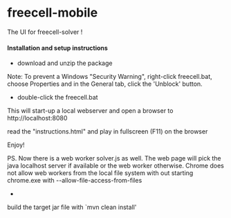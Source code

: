 # freecell-mobile

The UI for freecell-solver !

#### Installation and setup instructions

* download and unzip the package

Note: To prevent a Windows "Security Warning", right-click freecell.bat, choose Properties and in the General tab, click the 'Unblock' button.

* double-click the freecell.bat

This will start-up a local webserver and open a browser to http://localhost:8080

read the "instructions.html" and play in fullscreen (F11) on the browser

Enjoy!

PS. Now there is a web worker solver.js as well.  The web page will pick the java localhost server if available or the web worker otherwise. 
Chrome does not allow web workers from the local file system with out starting chrome.exe with --allow-file-access-from-files

-

build the target jar file with `mvn clean install'


